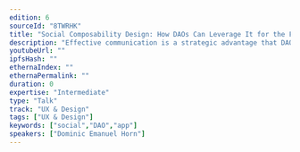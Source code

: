 ```yaml
---
edition: 6
sourceId: "8TWRHK"
title: "Social Composability Design: How DAOs Can Leverage It for the Future of Work"
description: "Effective communication is a strategic advantage that DAOs are failing to leverage due to a fragmented and inefficiently designed tool landscape. Let's explore how social web3 primitives may unlock collaborative network effects. Imagine knowing if you can trust someone at a glance, without knowing anything else about them. We'll tie social theory of Bourdieu together with User Experience Design into a neat little package and see how it can herald a new era in working together."
youtubeUrl: ""
ipfsHash: ""
ethernaIndex: ""
ethernaPermalink: ""
duration: 0
expertise: "Intermediate"
type: "Talk"
track: "UX & Design"
tags: ["UX & Design"]
keywords: ["social","DAO","app"]
speakers: ["Dominic Emanuel Horn"]
---
```

